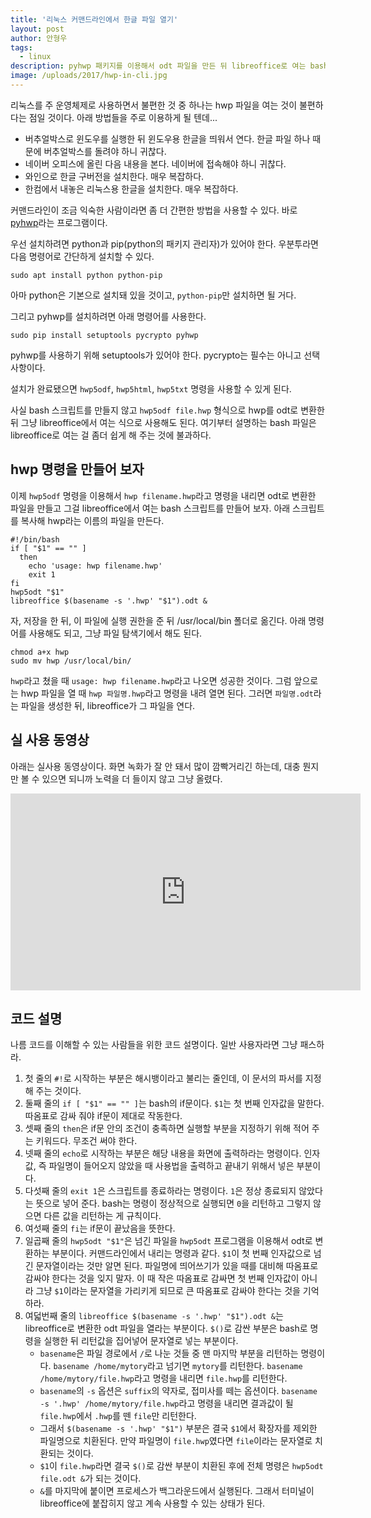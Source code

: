```yaml
---
title: '리눅스 커맨드라인에서 한글 파일 열기'
layout: post
author: 안형우
tags: 
  - linux
description: pyhwp 패키지를 이용해서 odt 파일을 만든 뒤 libreoffice로 여는 bash 스크립트를 설명한다.
image: /uploads/2017/hwp-in-cli.jpg
---
```


리눅스를 주 운영체제로 사용하면서 불편한 것 중 하나는 hwp 파일을 여는 것이 불편하다는 점일 것이다. 아래 방법들을 주로 이용하게 될 텐데...

- 버추얼박스로 윈도우를 실행한 뒤 윈도우용 한글을 띄워서 연다. 한글 파일 하나 때문에 버추얼박스를 돌려야 하니 귀찮다.
- 네이버 오피스에 올린 다음 내용을 본다. 네이버에 접속해야 하니 귀찮다.
- 와인으로 한글 구버전을 설치한다. 매우 복잡하다. 
- 한컴에서 내놓은 리눅스용 한글을 설치한다. 매우 복잡하다.

커맨드라인이 조금 익숙한 사람이라면 좀 더 간편한 방법을 사용할 수 있다. 바로 [pyhwp]라는 프로그램이다. 

[pyhwp]: https://pythonhosted.org/pyhwp/ko/ 

우선 설치하려면 python과 pip(python의 패키지 관리자)가 있어야 한다. 우분투라면 다음 명령어로 간단하게 설치할 수 있다.

    sudo apt install python python-pip

아마 python은 기본으로 설치돼 있을 것이고, `python-pip`만 설치하면 될 거다.

그리고 pyhwp를 설치하려면 아래 명령어를 사용한다.

    sudo pip install setuptools pycrypto pyhwp

pyhwp를 사용하기 위해 setuptools가 있어야 한다. pycrypto는 필수는 아니고 선택사항이다.

설치가 완료됐으면 `hwp5odf`, `hwp5html`, `hwp5txt` 명령을 사용할 수 있게 된다.

사실 bash 스크립트를 만들지 않고 `hwp5odf file.hwp` 형식으로 hwp를 odt로 변환한 뒤 그냥 libreoffice에서 여는 식으로 사용해도 된다. 여기부터 설명하는 bash 파일은 libreoffice로 여는 걸 좀더 쉽게 해 주는 것에 불과하다.

## hwp 명령을 만들어 보자

이제 `hwp5odf` 명령을 이용해서 `hwp filename.hwp`라고 명령을 내리면 odt로 변환한 파일을 만들고 그걸 libreoffice에서 여는 bash 스크립트를 만들어 보자. 아래 스크립트를 복사해 hwp라는 이름의 파일을 만든다.

    #!/bin/bash
    if [ "$1" == "" ]
      then 
        echo 'usage: hwp filename.hwp'
        exit 1 
    fi
    hwp5odt "$1"
    libreoffice $(basename -s '.hwp' "$1").odt &

자, 저장을 한 뒤, 이 파일에 실행 권한을 준 뒤 /usr/local/bin 폴더로 옮긴다. 아래 명령어를 사용해도 되고, 그냥 파일 탐색기에서 해도 된다.

    chmod a+x hwp
    sudo mv hwp /usr/local/bin/ 

`hwp`라고 쳤을 때 `usage: hwp filename.hwp`라고 나오면 성공한 것이다. 그럼 앞으로는 hwp 파일을 열 때 `hwp 파일명.hwp`라고 명령을 내려 열면 된다. 그러면 `파일명.odt`라는 파일을 생성한 뒤, libreoffice가 그 파일을 연다. 

## 실 사용 동영상

아래는 실사용 동영상이다. 화면 녹화가 잘 안 돼서 많이 깜빡거리긴 하는데, 대충 뭔지만 볼 수 있으면 되니까 노력을 더 들이지 않고 그냥 올렸다.

<div class="video-container"><div class="video-container__inner"><iframe width="560" height="315" src="https://www.youtube.com/embed/COJeTd3R3X8?rel=0" frameborder="0" allowfullscreen></iframe></div></div>

## 코드 설명

나름 코드를 이해할 수 있는 사람들을 위한 코드 설명이다. 일반 사용자라면 그냥 패스하라.

1. 첫 줄의 `#!`로 시작하는 부분은 해시뱅이라고 불리는 줄인데, 이 문서의 파서를 지정해 주는 것이다.
2. 둘째 줄의 `if [ "$1" == "" ]`는 bash의 if문이다. `$1`는 첫 번째 인자값을 말한다. 따옴표로 감싸 줘야 if문이 제대로 작동한다.
3. 셋째 줄의 `then`은 if문 안의 조건이 충족하면 실행할 부분을 지정하기 위해 적어 주는 키워드다. 무조건 써야 한다.
4. 넷째 줄의 `echo`로 시작하는 부분은 해당 내용을 화면에 출력하라는 명령이다. 인자값, 즉 파일명이 들어오지 않았을 때 사용법을 출력하고 끝내기 위해서 넣은 부분이다.
5. 다섯째 줄의 `exit 1`은 스크립트를 종료하라는 명령이다. `1`은 정상 종료되지 않았다는 뜻으로 넣어 준다. bash는 명령이 정상적으로 실행되면 `0`을 리턴하고 그렇지 않으면 다른 값을 리턴하는 게 규칙이다.
6. 여섯째 줄의 `fi`는 if문이 끝났음을 뜻한다.
7. 일곱째 줄의 `hwp5odt "$1"`은 넘긴 파일을 `hwp5odt` 프로그램을 이용해서 odt로 변환하는 부분이다. 커맨드라인에서 내리는 명령과 같다. `$1`이 첫 번째 인자값으로 넘긴 문자열이라는 것만 알면 된다. 파일명에 띄어쓰기가 있을 때를 대비해 따옴표로 감싸야 한다는 것을 잊지 말자. 이 때 작은 따옴표로 감싸면 첫 번째 인자값이 아니라 그냥 `$1`이라는 문자열을 가리키게 되므로 큰 따옴표로 감싸야 한다는 것을 기억하라.
8. 여덟번째 줄의 `libreoffice $(basename -s '.hwp' "$1").odt &`는 libreoffice로 변환한 odt 파일을 열라는 부분이다. `$()`로 감싼 부분은 bash로 명령을 실행한 뒤 리턴값을 집어넣어 문자열로 넣는 부분이다.
    - `basename`은 파일 경로에서 `/`로 나눈 것들 중 맨 마지막 부분을 리턴하는 명령이다. `basename /home/mytory`라고 넘기면 `mytory`를 리턴한다. `basename /home/mytory/file.hwp`라고 명령을 내리면 `file.hwp`를 리턴한다. 
    - `basename`의 `-s` 옵션은 `suffix`의 약자로, 접미사를 떼는 옵션이다. `basename -s '.hwp' /home/mytory/file.hwp`라고 명령을 내리면 결과값이 될 `file.hwp`에서 `.hwp`를 뗀 `file`만 리턴한다. 
    - 그래서 `$(basename -s '.hwp' "$1")` 부분은 결국 `$1`에서 확장자를 제외한 파일명으로 치환된다. 만약 파일명이 `file.hwp`였다면 `file`이라는 문자열로 치환되는 것이다.
    - `$1`이 `file.hwp`라면 결국 `$()`로 감싼 부분이 치환된 후에 전체 명령은 `hwp5odt file.odt &`가 되는 것이다. 
    - `&`를 마지막에 붙이면 프로세스가 백그라운드에서 실행된다. 그래서 터미널이 libreoffice에 붙잡히지 않고 계속 사용할 수 있는 상태가 된다. 

